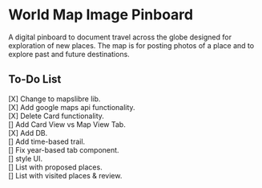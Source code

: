 # World Map Image Pinboard

A digital pinboard to document travel across the globe designed for exploration of new places. The map is for posting photos of a place and to explore past and future destinations.

## To-Do List

[X] Change to mapslibre lib.  
[X] Add google maps api functionality.  
[X] Delete Card functionality.  
[] Add Card View vs Map View Tab.  
[X] Add DB.  
[] Add time-based trail.  
[] Fix year-based tab component.  
[] style UI.  
[] List with proposed places.  
[] List with visited places & review.
